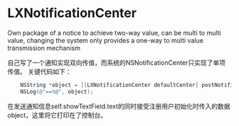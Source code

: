 # LXNotificationCenter
Own package of a notice to achieve two-way value, can be multi to multi value, changing the system only provides a one-way to multi value transmission mechanism

自己写了一个通知实现双向传值，而系统的NSNotificationCenter只实现了单项传值。
关键代码如下：
```objective-c
    NSString *object = [[LXNotificationCenter defaultCenter] postNotificationName:@"Bidirectional transmission value" object:self.showTextField.text];
    NSLog(@"==%@", object);
```
在发送通知信息self.showTextField.text的同时接受注册用户初始化时传入的数据object，这里将它打印在了控制台。
